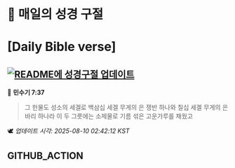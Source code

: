 # 🙏 매일의 성경 구절
# [Daily Bible verse]
## [![README에 성경구절 업데이트](https://github.com/DONGSUKA/first_test/actions/workflows/update-readme-bible.yml/badge.svg)](https://github.com/DONGSUKA/first_test/actions/workflows/update-readme-bible.yml)
<!-- START_BIBLE_VERSE -->
📖 **민수기 7:37**
> 그 헌물도 성소의 세겔로 백삼십 세겔 무게의 은 쟁반 하나와 칠십 세겔 무게의 은 바리 하나라 이 두 그릇에는 소제물로 기름 섞은 고운가루를 채웠고

🕊️ _업데이트 시각: 2025-08-10 02:42:12 KST_
  <!-- END_BIBLE_VERSE -->
## GITHUB_ACTION
